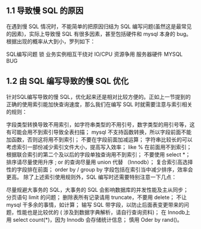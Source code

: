 ## 1.1 导致慢 SQL 的原因
在遇到慢 SQL 情况时，不能简单的把原因归结为 SQL 编写问题(虽然这是最常见的因素)，实际上导致慢 SQL 有很多因素，甚至包括硬件和 mysql 本身的 bug。根据出现的概率从大到小，罗列如下：

SQL编写问题
锁
业务实例相互干绕对 IO/CPU 资源争用
服务器硬件
MYSQL BUG

## 1.2 由 SQL 编写导致的慢 SQL 优化
针对SQL编写导致的慢 SQL，优化起来还是相对比较方便的。正如上一节提到的正确的使用索引能加快查询速度，那么我们在编写 SQL 时就需要注意与索引相关的规则：

字段类型转换导致不用索引，如字符串类型的不用引号，数字类型的用引号等，这有可能会用不到索引导致全表扫描；
mysql 不支持函数转换，所以字段前面不能加函数，否则这将用不到索引；
不要在字段前面加减运算；
字符串比较长的可以考虑索引一部份减少索引文件大小，提高写入效率；
like % 在前面用不到索引；
根据联合索引的第二个及以后的字段单独查询用不到索引；
不要使用 select *；
排序请尽量使用升序 ;
or 的查询尽量用 union 代替 （Innodb）；
复合索引高选择性的字段排在前面；
order by / group by 字段包括在索引当中减少排序，效率会更高。
除了上述索引使用规则外，SQL 编写时还需要特别注意一下几点：

尽量规避大事务的 SQL，大事务的 SQL 会影响数据库的并发性能及主从同步；
分页语句 limit 的问题；
删除表所有记录请用 truncate，不要用 delete；
不让 mysql 干多余的事情，如计算；
输写 SQL 带字段，以防止后面表变更带来的问题，性能也是比较优的 ( 涉及到数据字典解析，请自行查询资料)；
在 Innodb上用 select count(*)，因为 Innodb 会存储统计信息；
慎用 Oder by rand()。
 
